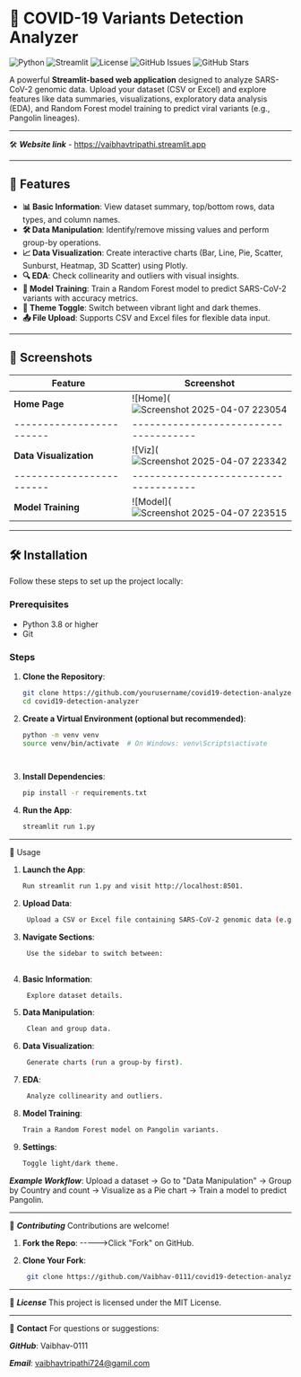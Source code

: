 # 🦠 COVID-19 Variants Detection Analyzer

![Python](https://img.shields.io/badge/Python-3.8%2B-blue) ![Streamlit](https://img.shields.io/badge/Streamlit-1.0%2B-red) ![License](https://img.shields.io/badge/License-MIT-green) ![GitHub Issues](https://img.shields.io/github/issues/yourusername/covid19-detection-analyzer) ![GitHub Stars](https://img.shields.io/github/stars/yourusername/covid19-detection-analyzer?style=social)

A powerful **Streamlit-based web application** designed to analyze SARS-CoV-2 genomic data. Upload your dataset (CSV or Excel) and explore features like data summaries, visualizations, exploratory data analysis (EDA), and Random Forest model training to predict viral variants (e.g., Pangolin lineages).

------------------------------------------------------------------------------------------------------------------------------------------

 🛠️ ***Website link*** - https://vaibhavtripathi.streamlit.app


------------------------------------------------------------------------------------------------------------------------------------------

## 🚀 Features

- **📊 Basic Information**: View dataset summary, top/bottom rows, data types, and column names.
- **🛠️ Data Manipulation**: Identify/remove missing values and perform group-by operations.
- **📈 Data Visualization**: Create interactive charts (Bar, Line, Pie, Scatter, Sunburst, Heatmap, 3D Scatter) using Plotly.
- **🔍 EDA**: Check collinearity and outliers with visual insights.
- **🤖 Model Training**: Train a Random Forest model to predict SARS-CoV-2 variants with accuracy metrics.
- **🎨 Theme Toggle**: Switch between vibrant light and dark themes.
- **📤 File Upload**: Supports CSV and Excel files for flexible data input.

------------------------------------------------------------------------------------------------------------------------------------------------------------------------------------------

## 📸 Screenshots

| Feature                | Screenshot                          |
|------------------------|-------------------------------------|
| **Home Page**          | ![Home](![Screenshot 2025-04-07 223054](https://github.com/user-attachments/assets/1261823e-3ec4-4729-a6cb-14e363500ded)|
|------------------------|-------------------------------------|
| **Data Visualization** | ![Viz](![Screenshot 2025-04-07 223342](https://github.com/user-attachments/assets/8f96ed83-07a3-40fc-94ac-3b85c723cd4c) |
|------------------------|-------------------------------------|
| **Model Training**     | ![Model](![Screenshot 2025-04-07 223515](https://github.com/user-attachments/assets/db1c8310-4f04-4594-a939-246d8b8bb712)|


------------------------------------------------------------------------------------------------------------------------------------------------------------------------------------------

## 🛠️ Installation

Follow these steps to set up the project locally:

### Prerequisites
- Python 3.8 or higher
- Git

### Steps
1. **Clone the Repository**:
   ```bash
   git clone https://github.com/yourusername/covid19-detection-analyzer.git
   cd covid19-detection-analyzer

2. **Create a Virtual Environment (optional but recommended)**:
   ```bash
   python -m venv venv
   source venv/bin/activate  # On Windows: venv\Scripts\activate

      
3. **Install Dependencies**:
   ```bash
   pip install -r requirements.txt


4. **Run the App**:
    ```bash
    streamlit run 1.py

------------------------------------------------------------------------------------------------------------------------------------------------------------------------------------------

📖 Usage
1. **Launch the App**:
   ```bash
   Run streamlit run 1.py and visit http://localhost:8501.
   
2. **Upload Data**:
   ```bash
    Upload a CSV or Excel file containing SARS-CoV-2 genomic data (e.g., with columns like Pangolin, Accession, Length, Collection_Date).
   
4. **Navigate Sections**:
   ```bash
    Use the sidebar to switch between:
  
5. **Basic Information**:
   ```bash
    Explore dataset details.
   
6. **Data Manipulation**:
   ```bash
    Clean and group data.

7. **Data Visualization**:
   ```bash
    Generate charts (run a group-by first).

5. **EDA**:
   ```bash
    Analyze collinearity and outliers.
   
6. **Model Training**:
   ```bash
   Train a Random Forest model on Pangolin variants.
   
7. **Settings**:
   ```bash
   Toggle light/dark theme.
   
***Example Workflow***:
Upload a dataset → Go to "Data Manipulation" → Group by Country and count → Visualize as a Pie chart → Train a model to predict Pangolin.

-----------------------------------------------------------------------------------------------------------------------------------------

🤝 ***Contributing***
Contributions are welcome!


1. **Fork the Repo**:
     ----->Click "Fork" on GitHub.

   
2. **Clone Your Fork**:
      ```bash
       git clone https://github.com/Vaibhav-0111/covid19-detection-analyzer.git

------------------------------------------------------------------------------------------------------------------------------------------

📜 ***License***
This project is licensed under the MIT License.

------------------------------------------------------------------------------------------------------------------------------------------

📧 **Contact**
For questions or suggestions:

***GitHub***: Vaibhav-0111

***Email***: vaibhavtripathi724@gamil.com
      
